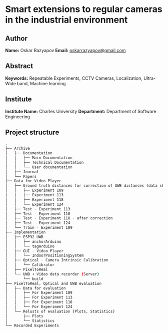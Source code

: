 # Smart extensions to regular cameras in the industrial environment

## Author
**Name:** Oskar Razyapov 
**Email:** oskarrazyapov@gmail.com  

## Abstract



**Keywords:** Repeatable Experiments, CCTV Cameras, Localization, Ultra-Wide band, Machine learning

## Institute
**Institute Name:** Charles University
**Department:** Department of Software Engineering

## Project structure
```bash
.
├── Archive
│   ├── Documentation
│   │   ├── Main Documentation
│   │   ├── Technical Documentation
│   │   └── User documentation
│   ├── Journal
│   └── Papers
├── Data for Video Player
│   ├── Ground truth distances for correction of UWB distances (data shifts)
│   │   ├── Experiment 109
│   │   ├── Experiment 113
│   │   ├── Experiment 118
│   │   └── Experiment 124
│   ├── Test - Experiment 113
│   ├── Test - Experiment 118
│   ├── Test - Experiment 118 - after correction
│   ├── Test - Experiment 124
│   └── Train - Experiment 109
├── Implementation
│   ├── ESP32 UWB
│   │   ├── anchorArduino
│   │   └── tagArduino
│   ├── GUI - Video Player
│   │   └── IndoorPositioningSystem
│   ├── Optical - Camera Intrinsic Calibration
│   │   └── Calibrator
│   ├── PixelToReal
│   └── UWB + Video data recorder (Server)
│       └── build
├── PixelToReal, Optical and UWB evaluation
│   ├── Data for evaluation
│   │   ├── For Experiment 109
│   │   ├── For Experiment 113
│   │   ├── For Experiment 118
│   │   └── For Experiment 124
│   └── Relusts of evaluation (Plots, Statistics)
│       ├── Plots
│       └── Statistics
└── Recorded Experiments
```